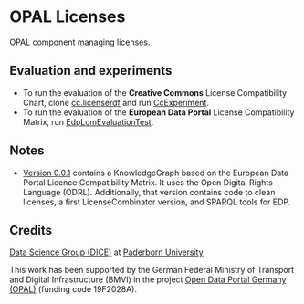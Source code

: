# OPAL Licenses

OPAL component managing licenses.

## Evaluation and experiments

- To run the evaluation of the **Creative Commons** License Compatibility Chart, clone [cc.licenserdf](https://github.com/projekt-opal/cc.licenserdf) and run [CcExperiment](src/main/java/org/dice_research/opal/licenses/cc/CcExperiment.java).
- To run the evaluation of the **European Data Portal** License Compatibility Matrix, run [EdpLcmEvaluationTest](src/test/java/org/dice_research/opal/licenses/EdpLcmEvaluationTest.java).


## Notes

* [Version 0.0.1](https://github.com/projekt-opal/licenses/tree/0.0.1) contains a KnowledgeGraph based on the European Data Portal Licence Compatibility Matrix. It uses the Open Digital Rights Language (ODRL). Additionally, that version contains code to clean licenses, a first LicenseCombinator version, and SPARQL tools for EDP.

## Credits

[Data Science Group (DICE)](https://dice-research.org/) at [Paderborn University](https://www.uni-paderborn.de/)

This work has been supported by the German Federal Ministry of Transport and Digital Infrastructure (BMVI) in the project [Open Data Portal Germany (OPAL)](http://projekt-opal.de/) (funding code 19F2028A).